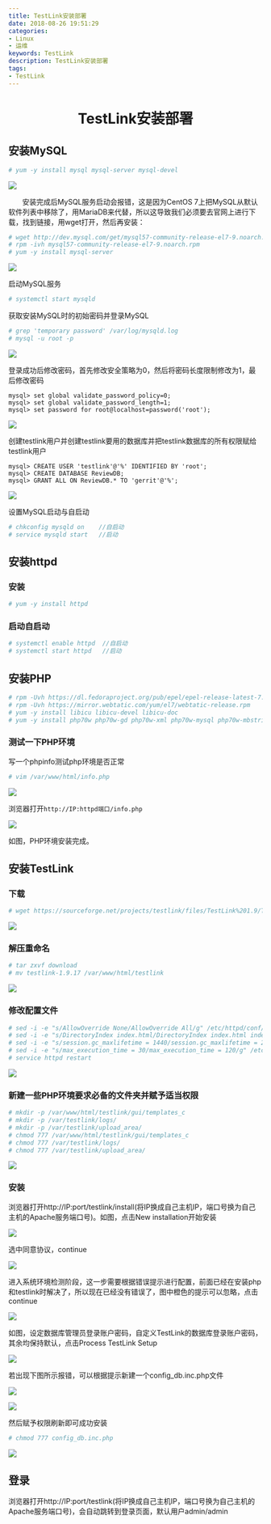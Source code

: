 ```yaml
---
title: TestLink安装部署
date: 2018-08-26 19:51:29
categories: 
- Linux
- 运维
keywords: TestLink
description: TestLink安装部署
tags: 
- TestLink
---
```


# <center>TestLink安装部署</center>
## 安装MySQL
```bash
# yum -y install mysql mysql-server mysql-devel
```

![](https://raw.githubusercontent.com/athlonreg/BlogImages/master/Images/b9/4df1b9cd3c228ae829afa2269a30bc.jpg)

&#160; &#160; &#160; &#160;安装完成后MySQL服务启动会报错，这是因为CentOS 7上把MySQL从默认软件列表中移除了，用MariaDB来代替，所以这导致我们必须要去官网上进行下载，找到链接，用wget打开，然后再安装：

```bash
# wget http://dev.mysql.com/get/mysql57-community-release-el7-9.noarch.rpm
# rpm -ivh mysql57-community-release-el7-9.noarch.rpm
# yum -y install mysql-server
```

![](https://raw.githubusercontent.com/athlonreg/BlogImages/master/Images/4f/b836cb42db397fcd892bc1ede06ec8.jpg)

启动MySQL服务

```bash
# systemctl start mysqld
```

获取安装MySQL时的初始密码并登录MySQL

```bash
# grep 'temporary password' /var/log/mysqld.log
# mysql -u root -p
```

![](https://raw.githubusercontent.com/athlonreg/BlogImages/master/Images/4a/a001ae2bae5a494c7329cd78a477a3.jpg)

登录成功后修改密码，首先修改安全策略为0，然后将密码长度限制修改为1，最后修改密码

```mysql
mysql> set global validate_password_policy=0;
mysql> set global validate_password_length=1;
mysql> set password for root@localhost=password('root');
```

![](https://raw.githubusercontent.com/athlonreg/BlogImages/master/Images/a2/0f74ed53f3a426d1fe005228478d8f.jpg)

创建testlink用户并创建testlink要用的数据库并把testlink数据库的所有权限赋给testlink用户

```mysql
mysql> CREATE USER 'testlink'@'%' IDENTIFIED BY 'root';
mysql> CREATE DATABASE ReviewDB; 
mysql> GRANT ALL ON ReviewDB.* TO 'gerrit'@'%'; 
```

![](https://raw.githubusercontent.com/athlonreg/BlogImages/master/Images/71/942aecc699f1569206358f48c13b7d.jpg)

设置MySQL启动与自启动

```bash
# chkconfig mysqld on    //自启动
# service mysqld start   //启动
```

## 安装httpd
### 安装

```bash
# yum -y install httpd
```

### 启动自启动

```bash
# systemctl enable httpd  //自启动
# systemctl start httpd   //启动
```

## 安装PHP
```bash
# rpm -Uvh https://dl.fedoraproject.org/pub/epel/epel-release-latest-7.noarch.rpm
# rpm -Uvh https://mirror.webtatic.com/yum/el7/webtatic-release.rpm
# yum -y install libicu libicu-devel libicu-doc
# yum -y install php70w php70w-gd php70w-xml php70w-mysql php70w-mbstring php70w-ldap php70w-xmlrpc php70w-odbc php70w-pear php70w-soap php70w-snmp
```

### 测试一下PHP环境
写一个phpinfo测试php环境是否正常

```bash
# vim /var/www/html/info.php
```

![](https://raw.githubusercontent.com/athlonreg/BlogImages/master/Images/6c/6936a8cdc72e9ddfaddf8f3d22a9e0.jpg)

浏览器打开`http://IP:httpd端口/info.php`

![](https://raw.githubusercontent.com/athlonreg/BlogImages/master/Images/bf/a51c4fe3482af30d3b54a102c5a844.jpg)

如图，PHP环境安装完成。

## 安装TestLink
### 下载
```bash
# wget https://sourceforge.net/projects/testlink/files/TestLink%201.9/TestLink%201.9.17/testlink-1.9.17.tar.gz/download
```

![](https://raw.githubusercontent.com/athlonreg/BlogImages/master/Images/95/e0cde223f32ce03f30cab633730c58.jpg)

### 解压重命名
```bash
# tar zxvf download
# mv testlink-1.9.17 /var/www/html/testlink
```

![](https://raw.githubusercontent.com/athlonreg/BlogImages/master/Images/9c/b30dab8b8a924e77e302d75f362ee3.jpg)

### 修改配置文件
```bash
# sed -i -e "s/AllowOverride None/AllowOverride All/g" /etc/httpd/conf/httpd.conf
# sed -i -e "s/DirectoryIndex index.html/DirectoryIndex index.html index.php index.shtm/g" /etc/httpd/conf/httpd.conf
# sed -i -e "s/session.gc_maxlifetime = 1440/session.gc_maxlifetime = 2400/g" /etc/php.ini
# sed -i -e "s/max_execution_time = 30/max_execution_time = 120/g" /etc/php.ini
# service httpd restart
```

![](https://raw.githubusercontent.com/athlonreg/BlogImages/master/Images/49/3c7f4c9291a6c276e5dad2200d5571.jpg)

### 新建一些PHP环境要求必备的文件夹并赋予适当权限

```bash
# mkdir -p /var/www/html/testlink/gui/templates_c
# mkdir -p /var/testlink/logs/
# mkdir -p /var/testlink/upload_area/
# chmod 777 /var/www/html/testlink/gui/templates_c
# chmod 777 /var/testlink/logs/
# chmod 777 /var/testlink/upload_area/
```

![](https://raw.githubusercontent.com/athlonreg/BlogImages/master/Images/23/c132221e0b416226f6f7df1e63b12c.jpg)

### 安装
浏览器打开http://IP:port/testlink/install(将IP换成自己主机IP，端口号换为自己主机的Apache服务端口号)。如图，点击New installation开始安装

![](https://raw.githubusercontent.com/athlonreg/BlogImages/master/Images/14/da839143e11bec790a2a77f7247529.jpg)

选中同意协议，continue

![](https://raw.githubusercontent.com/athlonreg/BlogImages/master/Images/7c/b33fa4f939e6447fa43f36b5577b43.jpg)

进入系统环境检测阶段，这一步需要根据错误提示进行配置，前面已经在安装php和testlink时解决了，所以现在已经没有错误了，图中橙色的提示可以忽略，点击continue

![](https://raw.githubusercontent.com/athlonreg/BlogImages/master/Images/8c/84dad1406d9a22e95913b060326730.jpg)

如图，设定数据库管理员登录账户密码，自定义TestLink的数据库登录账户密码，其余均保持默认，点击Process TestLink Setup

![](https://raw.githubusercontent.com/athlonreg/BlogImages/master/Images/3f/4d7722d05d821a6e353880832b86ea.jpg)

若出现下图所示报错，可以根据提示新建一个config_db.inc.php文件

![](https://raw.githubusercontent.com/athlonreg/BlogImages/master/Images/fd/239b7929144c1dbb0893000808994c.jpg)

![](https://raw.githubusercontent.com/athlonreg/BlogImages/master/Images/48/6ee9ca937b2859f8aeee3bf720ff18.jpg)

然后赋予权限刷新即可成功安装

```bash
# chmod 777 config_db.inc.php
```

![](https://raw.githubusercontent.com/athlonreg/BlogImages/master/Images/58/736d782618beafcda69918ffca7749.jpg)

## 登录
浏览器打开http://IP:port/testlink(将IP换成自己主机IP，端口号换为自己主机的Apache服务端口号)，会自动跳转到登录页面，默认用户admin/admin
